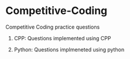 # Competitive-Coding
Competitive Coding practice questions

1. CPP: Questions implemented using CPP

2. Python: Questions implmeneted using python

